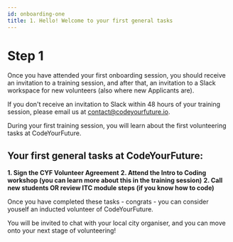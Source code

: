 ```yaml
---
id: onboarding-one
title: 1. Hello! Welcome to your first general tasks
---
```


# Step 1

Once you have attended your first onboarding session, you should receive an invitation to a training session, and after that, an invitation to a Slack workspace for new volunteers \(also where new Applicants are\).

If you don't receive an invitation to Slack within 48 hours of your training session, please email us at contact@codeyourfuture.io.

During your first training session, you will learn about the first volunteering tasks at CodeYourFuture.

## Your first general tasks at CodeYourFuture:

**1. Sign the CYF Volunteer Agreement** **2. Attend the Intro to Coding workshop \(you can learn more about this in the training session\)** **2. Call new students OR review ITC module steps \(if you know how to code\)**

Once you have completed these tasks - congrats - you can consider youself an inducted volunteer of CodeYourFuture.

You will be invited to chat with your local city organiser, and you can move onto your next stage of volunteering!

